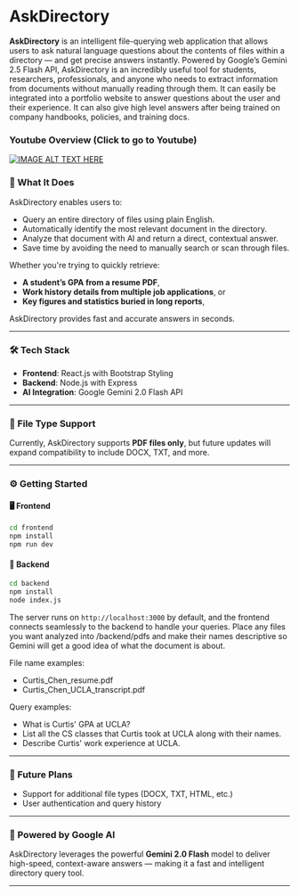 # AskDirectory

**AskDirectory** is an intelligent file-querying web application that allows users to ask natural language questions about the contents of files within a directory — and get precise answers instantly. Powered by Google’s Gemini 2.5 Flash API, AskDirectory is an incredibly useful tool for students, researchers, professionals, and anyone who needs to extract information from documents without manually reading through them. It can easily be integrated into a portfolio website to answer questions about the user and their experience. It can also give high level answers after being trained on company handbooks, policies, and training docs.

### Youtube Overview (Click to go to Youtube)

[![IMAGE ALT TEXT HERE](https://img.youtube.com/vi/gY3hlbRXSh8/0.jpg)](https://www.youtube.com/watch?v=gY3hlbRXSh8)

### 🚀 What It Does

AskDirectory enables users to:

- Query an entire directory of files using plain English.
- Automatically identify the most relevant document in the directory.
- Analyze that document with AI and return a direct, contextual answer.
- Save time by avoiding the need to manually search or scan through files.

Whether you're trying to quickly retrieve:

- **A student’s GPA from a resume PDF**,
- **Work history details from multiple job applications**, or
- **Key figures and statistics buried in long reports**,

AskDirectory provides fast and accurate answers in seconds.

---

### 🛠 Tech Stack

- **Frontend**: React.js with Bootstrap Styling
- **Backend**: Node.js with Express
- **AI Integration**: Google Gemini 2.0 Flash API

---

### 📂 File Type Support

Currently, AskDirectory supports **PDF files only**, but future updates will expand compatibility to include DOCX, TXT, and more.

---

### ⚙️ Getting Started

#### 🖥️ Frontend

```bash
cd frontend
npm install
npm run dev
```

#### 🧠 Backend

```bash
cd backend
npm install
node index.js
```

The server runs on `http://localhost:3000` by default, and the frontend connects seamlessly to the backend to handle your queries. Place any files you want analyzed into /backend/pdfs and make their names descriptive so Gemini will get a good idea of what the document is about.

File name examples:

- Curtis_Chen_resume.pdf
- Curtis_Chen_UCLA_transcript.pdf
  <br>

Query examples:

- What is Curtis' GPA at UCLA?
- List all the CS classes that Curtis took at UCLA along with their names.
- Describe Curtis' work experience at UCLA.

---

### 🌟 Future Plans

- Support for additional file types (DOCX, TXT, HTML, etc.)
- User authentication and query history

---

### 🤖 Powered by Google AI

AskDirectory leverages the powerful **Gemini 2.0 Flash** model to deliver high-speed, context-aware answers — making it a fast and intelligent directory query tool.

---
